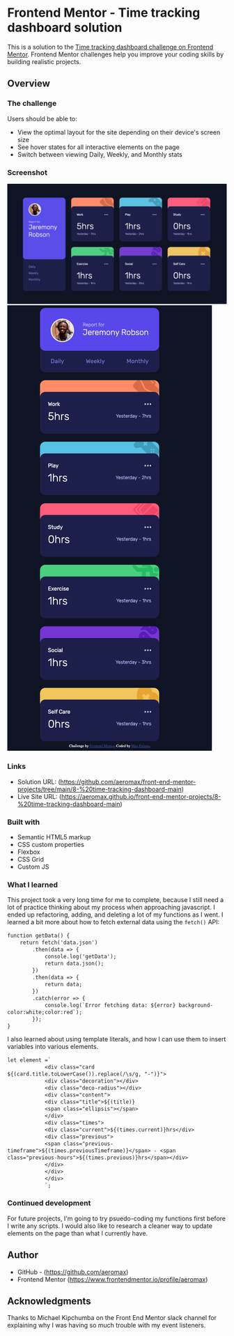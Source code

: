 # Frontend Mentor - Time tracking dashboard solution

This is a solution to the [Time tracking dashboard challenge on Frontend Mentor](https://www.frontendmentor.io/challenges/time-tracking-dashboard-UIQ7167Jw). Frontend Mentor challenges help you improve your coding skills by building realistic projects. 

## Overview

### The challenge

Users should be able to:

- View the optimal layout for the site depending on their device's screen size
- See hover states for all interactive elements on the page
- Switch between viewing Daily, Weekly, and Monthly stats

### Screenshot

![](./screenshot-desktop.png)
![](./screenshot-mobile.png)

### Links

- Solution URL: (https://github.com/aeromax/front-end-mentor-projects/tree/main/8-%20time-tracking-dashboard-main)
- Live Site URL: (https://aeromax.github.io/front-end-mentor-projects/8-%20time-tracking-dashboard-main)

### Built with

- Semantic HTML5 markup
- CSS custom properties
- Flexbox
- CSS Grid
- Custom JS

### What I learned

This project took a very long time for me to complete, because I still need a lot of practice thinking about my process when approaching javascript. I ended up refactoring, adding, and deleting a lot of my functions as I went. I learned a bit more about how to fetch external data using the `fetch()` API:
```
function getData() {
    return fetch('data.json')
        .then(data => {
            console.log('getData');
            return data.json();
        })
        .then(data => {
            return data;
        })
        .catch(error => {
            console.log(`Error fetching data: ${error} background-color:white;color:red`);
        });
}
```

I also learned about using template literals, and how I can use them to insert variables into various elements.
```
let element =`
            <div class="card ${(card.title.toLowerCase()).replace(/\s/g, "-")}"> 
            <div class="decoration"></div> 
            <div class="deco-radius"></div>
            <div class="content"> 
            <div class="title">${(title)}
            <span class="ellipsis"></span>
            </div> 
            <div class="times">
            <div class="current">${(times.current)}hrs</div> 
            <div class="previous">
            <span class="previous-timeframe">${(times.previousTimeframe)}</span> - <span class="previous-hours">${(times.previous)}hrs</span></div> 
            </div> 
            </div>
            </div>
            `;
```

### Continued development

For future projects, I'm going to try psuedo-coding my functions first before I write any scripts. I would also like to research a cleaner way to update elements on the page than what I currently have.

## Author

- GitHub - (https://github.com/aeromax)
- Frontend Mentor (https://www.frontendmentor.io/profile/aeromax)

## Acknowledgments

Thanks to Michael Kipchumba on the Front End Mentor slack channel for explaining why I was having so much trouble with my event listeners.